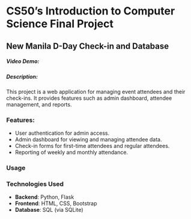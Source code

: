 # CS50’s Introduction to Computer Science Final Project 

## New Manila D-Day Check-in and Database

##### Video Demo:  
<URL HERE>

##### Description: 
This project is a web application for managing event attendees and their check-ins. It provides features such as admin dashboard, attendee management, and reports.

### Features:
- User authentication for admin access.
- Admin dashboard for viewing and managing attendee data.
- Check-in forms for first-time attendees and regular attendees.
- Reporting of weekly and monthly attendance.

### Usage

### Technologies Used
- **Backend**: Python, Flask
- **Frontend**: HTML, CSS, Bootstrap
- **Database**: SQL (via SQLite)



